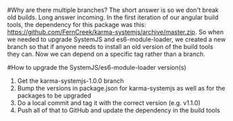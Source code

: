 #Why are there multiple branches?
The short answer is so we don't break old builds. Long answer incoming. In the first iteration of our angular build tools, the dependency for this package was this: https://github.com/FernCreek/karma-systemjs/archive/master.zip. So when we needed to upgrade SystemJS and es6-module-loader, we created a new branch so that if anyone needs to install an old version of the build tools they can. Now we can depend on a specific tag rather than a branch.

#How to upgrade the SystemJS/es6-module-loader version(s)
  1. Get the karma-systemjs-1.0.0 branch
  2. Bump the versions in package.json for karma-systemjs as well as for the packages to be upgraded
  3. Do a local commit and tag it with the correct version (e.g. v1.1.0)
  4. Push all of that to GitHub and update the dependency in the build tools
